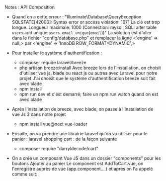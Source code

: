 Notes : 
        API Composition
- Quand on a cette erreur : 
    "Illuminate\Database\QueryException 
    SQLSTATE[42000]: Syntax error or access violation: 1071 La clé est trop longue. Longueur maximale: 1000 (Connection: mysql, SQL: alter table `users` add unique `users_email_unique`(`email`))"
  La solution est d'aller dans le fichier "config/database.php" et remplacer la ligne <'engine' => null,> par <'engine' => 'InnoDB ROW_FORMAT=DYNAMIC',> 

- Pour installer le système d'authentification :
    + composer require laravel/breeze 
    + php artisan breeze:install 
       Avec breeze lors de l'installation, on choisit d'utiliser vue js, blade ou react js ou autres avec Laravel pour notre projet
       J'ai choisit que le système d'authentification breeze soit fait avec blade
    + npm install
    + npm run dev et c'est demarré; faire un npm run watch quand on est avec blade 
- Après l'installation de breeze, avec blade, on passe à l'installation de vue Js 3 dans notre projet
    + npm install vue@next vue-loader
- Ensuite, on va prendre une librairie laravel qu'on va utiliser pour le panier : laravel shopping cart : de la façon suivante
    + composer require "darryldecode/cart"
- On a créé un composant Vue JS dans un dossier "components" pour les boutons Ajouter au panier 
    Le component est AddToCart.vue, on l'enregistre auprès de vue (app.component....) et apres on l'a appelé comme suit: <add-to-cart></add-to-cart> 